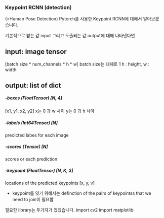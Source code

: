 ### Keypoint RCNN (detection) 
(=Human Pose Detection) 
Pytorch를 사용한 Keypoint RCNN에 대해서 알아보겠습니다. 


기본적으로 받는 값 input 그리고 도출되는 값 output에 대해 나타낸다면
## input: image tensor
[batch size * num_channels * h * w]
batch size는 대체로 1
h : height, w : width 

## output: list of dict
 ##### -boxes (FloatTensor) [N, 4]
 [x1, y1, x2, y2]
 x는 0 과 w 사이
 y는 0 과 h 사이
 
 ##### -labels (Int64Tensor) [N]
 predicted labes for each image
 
 ##### -scores (Tensor) [N]
 scores or each prediction
 
 ##### -keypoint (FloatTensor) [N, K, 3]
 locations of the predicted keypoints
 [x, y, v]
 + keypoint를 잇기 위해서는 definction of the pairs of keypointss that we need to join이 필요함
 
 
 필요한 library는 두가지가 있겠습니다.
 import cv2
 import matplotlib 
 
 
 
